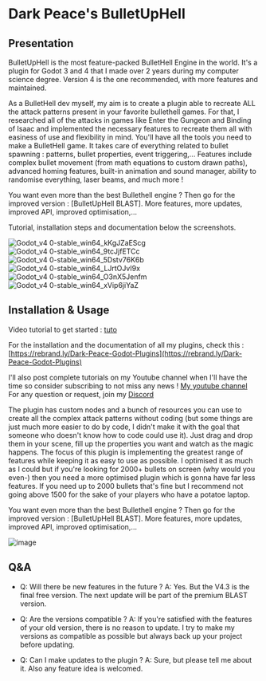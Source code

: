 # Dark Peace's BulletUpHell
 
## Presentation

BulletUpHell is the most feature-packed BulletHell Engine in the world. It's a plugin for Godot 3 and 4 that I made over 2 years during my computer science degree. Version 4 is the one recommended, with more features and maintained.

As a BulletHell dev myself, my aim is to create a plugin able to recreate ALL the attack patterns present in your favorite bullethell games. For that, I researched all of the attacks in games like Enter the Gungeon and Binding of Isaac and implemented the necessary features to recreate them all with easiness of use and flexibility in mind. You'll have all the tools you need to make a BulletHell game. It takes care of everything related to bullet spawning : patterns, bullet properties, event triggering,... Features include complex bullet movement (from math equations to custom drawn paths), advanced homing features, built-in animation and sound manager, ability to randomise everything, laser beams, and much more ! 

You want even more than the best Bullethell engine ? Then go for the improved version : [BulletUpHell BLAST]. More features, more updates, improved API, improved optimisation,...

Tutorial, installation steps and documentation below the screenshots.

![Godot_v4 0-stable_win64_kKgJZaEScg](https://user-images.githubusercontent.com/74102789/232424299-f37086cc-1e79-421f-a0b8-91a93c53f74e.gif)
![Godot_v4 0-stable_win64_9tcJjfETCc](https://user-images.githubusercontent.com/74102789/232424341-ead8e0e5-31b0-46b1-a679-71896bbf4e42.gif)
![Godot_v4 0-stable_win64_5Dstv76K6b](https://user-images.githubusercontent.com/74102789/232424373-27c334ba-47e1-4908-bb17-34a4a3ad02a0.gif)
![Godot_v4 0-stable_win64_LJrtOJvI9x](https://user-images.githubusercontent.com/74102789/232424433-88b62875-cf6f-4037-9fda-3159a450c333.gif)
![Godot_v4 0-stable_win64_O3nX5Jenfm](https://user-images.githubusercontent.com/74102789/232424505-621dc350-94d0-423b-8a09-1ed2408d7965.gif)
![Godot_v4 0-stable_win64_xVip6jiYaZ](https://user-images.githubusercontent.com/74102789/234537467-4e3e641d-144f-4779-9986-0686fa64c1c3.gif)

## Installation & Usage

Video tutorial to get started : [tuto](https://youtu.be/YG4KW3iu1YA)

For the installation and the documentation of all my plugins, check this : [https://rebrand.ly/Dark-Peace-Godot-Plugins](https://rebrand.ly/Dark-Peace-Godot-Plugins)

I'll also post complete tutorials on my Youtube channel when I'll have the time so consider subscribing to not miss any news !
[My youtube channel](https://www.youtube.com/@Dark_Peace)
For any question or request, join my [Discord](https://discord.com/invite/aWWQbgQUEP)

The plugin has custom nodes and a bunch of resources you can use to create all the complex attack patterns without coding (but some things are just much more easier to do by code, I didn't make it with the goal that someone who doesn't know how to code could use it). Just drag and drop them in your scene, fill up the properties you want and watch as the magic happens. The focus of this plugin is implementing the greatest range of features while keeping it as easy to use as possible. I optimised it as much as I could but if you're looking for 2000+ bullets on screen (why would you even-) then you need a more optimised plugin which is gonna have far less features. If you need up to 2000 bullets that's fine but I recommend not going above 1500 for the sake of your players who have a potatoe laptop.

You want even more than the best Bullethell engine ? Then go for the improved version : [BulletUpHell BLAST]. More features, more updates, improved API, improved optimisation,...

![image](https://github.com/Dark-Peace/BulletUpHell/assets/74102789/162630fe-14c0-49dc-9f39-93539b24da8c)


## Q&A

- Q: Will there be new features in the future ?
A: Yes. But the V4.3 is the final free version. The next update will be part of the premium BLAST version.

- Q: Are the versions compatible ?
A: If you're satisfied with the features of your old version, there is no reason to update. I try to make my versions as compatible as possible but always back up your project before updating.

- Q: Can I make updates to the plugin ?
A: Sure, but please tell me about it. Also any feature idea is welcomed.
